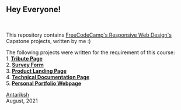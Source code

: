 <h2><b>Hey Everyone!</b></h2><br>

This repository contains <a href="https://www.freecodecamp.org/learn/responsive-web-design/">FreeCodeCamp's Responsive Web Design's</a> Capstone projects, written by me :)


The following projects were written for the requirement of this course:<br>
1.<b> <a href="https://github.com/antariksh17/Fcc-responsive-web-design-projects/tree/master/Tribute%20Page" target="_blank">Tribute Page</a> </b> <br>
2.<b> <a href="" target="_blank">Survey Form</a> </b> <br>
3.<b> <a href="" target="_blank">Product Landing Page </a> </b> <br>
4.<b> <a href="" target="_blank">Technical Documentation Page </a> </b><br>
5.<b> <a href="" target="_blank">Personal Portfolio Webpage </a> </b> <br>




<a href="https://twitter.com/antariksh__17" target="_blank">Antariksh</a><br>
August, 2021